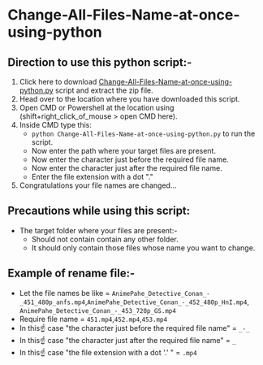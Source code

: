 # Change-All-Files-Name-at-once-using-python
## Direction to use this python script:-
1. Click here to download [Change-All-Files-Name-at-once-using-python.py](https://github.com/Lucifer-00007/Change-All-Files-Name-at-once-using-python/archive/main.zip) script and extract the zip file.
2. Head over to the location where you have downloaded this script.
3. Open CMD or Powershell at the location using (shift+right_click_of_mouse > open CMD here).
4. Inside CMD type this:
   - `python Change-All-Files-Name-at-once-using-python.py` to run the script.
   - Now enter the path where your target files are present.
   - Now enter the character just before the required file name.
   - Now enter the character just after the required file name.
   - Enter the file extension with a dot "."
5. Congratulations your file names are changed...


## Precautions while using this script:
- The target folder where your files are present:-
  - Should not contain contain any other folder.
  - It should only contain those files whose name you want to change. 


## Example of rename file:-
- Let the file names be like = `AnimePahe_Detective_Conan_-_451_480p_anfs.mp4`,`AnimePahe_Detective_Conan_-_452_480p_HnI.mp4`, `AnimePahe_Detective_Conan_-_453_720p_GS.mp4`
- Require file name = `451.mp4`,`452.mp4`,`453.mp4`
- In this☝ case "the character just before the required file name" = `_-_`
- In this☝ case "the character just after the required file name" = `_`
- In this☝ case "the file extension with a dot '.' " = `.mp4`
